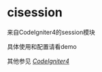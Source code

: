 # cisession

来自CodeIgniter4的session模块
           
具体使用和配置请看demo
           
其他参见 [*CodeIgniter4*](https://github.com/bcit-ci/CodeIgniter4)
